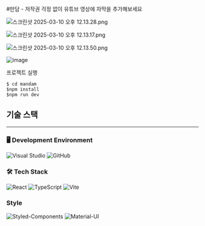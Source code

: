 #만담 - 저작권 걱정 없이 유튜브 영상에 자막을 추가해보세요 

![스크린샷 2025-03-10 오후 12.13.28.png](attachment:1fcb4b4e-b007-44b7-965b-459ce8c7a79f:스크린샷_2025-03-10_오후_12.13.28.png)

![스크린샷 2025-03-10 오후 12.13.17.png](attachment:c3bd4738-8a86-4dc5-9126-cbcd314e0277:스크린샷_2025-03-10_오후_12.13.17.png)

![스크린샷 2025-03-10 오후 12.13.50.png](attachment:86e5af59-0c68-4d78-8ec3-6b83bce21a5e:스크린샷_2025-03-10_오후_12.13.50.png)

![image](https://github.com/user-attachments/assets/a57caad6-c811-4023-84c8-c7e0f5a0837d)

프로젝트 실행

```
$ cd mandam
$npm install
$npm run dev
```

## 기술 스택

---

### 🖥 Development Environment

![Visual Studio](https://img.shields.io/badge/Visual%20Studio-5C2D91?style=for-the-badge&logo=visual-studio&logoColor=white)
![GitHub](https://img.shields.io/badge/GitHub-181717?style=for-the-badge&logo=github&logoColor=white)

### 🛠 Tech Stack

![React](https://img.shields.io/badge/React-20232A?style=for-the-badge&logo=react&logoColor=61DAFB) ![TypeScript](https://img.shields.io/badge/TypeScript-3178C6?style=for-the-badge&logo=typescript&logoColor=white) ![Vite](https://img.shields.io/badge/Vite-646CFF?style=for-the-badge&logo=vite&logoColor=white)

### **Style**

![Styled-Components](https://img.shields.io/badge/Styled--Components-DB7093?style=for-the-badge&logo=styled-components&logoColor=white) ![Material-UI](https://img.shields.io/badge/Material--UI-0081CB?style=for-the-badge&logo=mui&logoColor=white)

